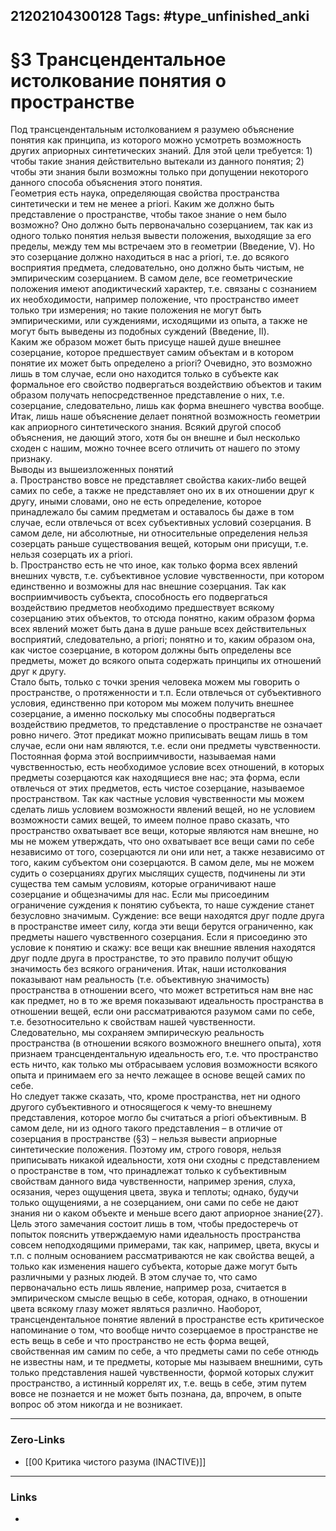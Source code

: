 21202104300128
Tags: #type_unfinished_anki
---
# §3 Трансцендентальное истолкование понятия о пространстве

  Под трансцендентальным истолкованием я разумею объяснение понятия как принципа, из которого можно усмотреть возможность других априорных синтетических знаний. Для этой цели требуется: 1) чтобы такие знания действительно вытекали из данного понятия; 2) чтобы эти знания были возможны только при допущении некоторого данного способа объяснения этого понятия.<br>Геометрия есть наука, определяющая свойства пространства синтетически и тем не менее а priori. Каким же должно быть представление о пространстве, чтобы такое знание о нем было возможно? Оно должно быть первоначально созерцанием, так как из одного только понятия нельзя вывести положения, выходящие за его пределы, между тем мы встречаем это в геометрии (Введение, V). Но это созерцание должно находиться в нас а priori, т.е. до всякого восприятия предмета, следовательно, оно должно быть чистым, не эмпирическим созерцанием. В самом деле, все геометрические положения имеют аподиктический характер, т.е. связаны с сознанием их необходимости, например положение, что пространство имеет только три измерения; но такие положения не могут быть эмпирическими, или суждениями, исходящими из опыта, а также не могут быть выведены из подобных суждений (Введение, II).<br>Каким же образом может быть присуще нашей душе внешнее созерцание, которое предшествует самим объектам и в котором понятие их может быть определено а priori? Очевидно, это возможно лишь в том случае, если оно находится только в субъекте как формальное его свойство подвергаться воздействию объектов и таким образом получать непосредственное представление о них, т.е. созерцание, следовательно, лишь как форма внешнего чувства вообще.<br>Итак, лишь наше объяснение делает понятной возможность геометрии как априорного синтетического знания. Всякий другой способ объяснения, не дающий этого, хотя бы он внешне и был несколько сходен с нашим, можно точнее всего отличить от нашего по этому признаку.<br>Выводы из вышеизложенных понятий<br>a. Пространство вовсе не представляет свойства каких-либо вещей самих по себе, а также не представляет оно их в их отношении друг к другу, иными словами, оно не есть определение, которое принадлежало бы самим предметам и оставалось бы даже в том случае, если отвлечься от всех субъективных условий созерцания. В самом деле, ни абсолютные, ни относительные определения нельзя созерцать раньше существования вещей, которым они присущи, т.е. нельзя созерцать их а priori.<br>b. Пространство есть не что иное, как только форма всех явлений внешних чувств, т.е. субъективное условие чувственности, при котором единственно и возможны для нас внешние созерцания. Так как восприимчивость субъекта, способность его подвергаться воздействию предметов необходимо предшествует всякому созерцанию этих объектов, то отсюда понятно, каким образом форма всех явлений может быть дана в душе раньше всех действительных восприятий, следовательно, а priori; понятно и то, каким образом она, как чистое созерцание, в котором должны быть определены все предметы, может до всякого опыта содержать принципы их отношений друг к другу.<br>Стало быть, только с точки зрения человека можем мы говорить о пространстве, о протяженности и т.п. Если отвлечься от субъективного условия, единственно при котором мы можем получить внешнее созерцание, а именно поскольку мы способны подвергаться воздействию предметов, то представление о пространстве не означает ровно ничего. Этот предикат можно приписывать вещам лишь в том случае, если они нам являются, т.е. если они предметы чувственности. Постоянная форма этой восприимчивости, называемая нами чувственностью, есть необходимое условие всех отношений, в которых предметы созерцаются как находящиеся вне нас; эта форма, если отвлечься от этих предметов, есть чистое созерцание, называемое пространством. Так как частные условия чувственности мы можем сделать лишь условием возможности явлений вещей, но не условием возможности самих вещей, то имеем полное право сказать, что пространство охватывает все вещи, которые являются нам внешне, но мы не можем утверждать, что оно охватывает все вещи сами по себе независимо от того, созерцаются ли они или нет, а также независимо от того, каким субъектом они созерцаются. В самом деле, мы не можем судить о созерцаниях других мыслящих существ, подчинены ли эти существа тем самым условиям, которые ограничивают наше созерцание и общезначимы для нас. Если мы присоединим ограничение суждения к понятию субъекта, то наше суждение станет безусловно значимым. Суждение: все вещи находятся друг подле друга в пространстве имеет силу, когда эти вещи берутся ограниченно, как предметы нашего чувственного созерцания. Если я присоединю это условие к понятию и скажу: все вещи как внешние явления находятся друг подле друга в пространстве, то это правило получит общую значимость без всякого ограничения. Итак, наши истолкования показывают нам реальность (т.е. объективную значимость) пространства в отношении всего, что может встретиться нам вне нас как предмет, но в то же время показывают идеальность пространства в отношении вещей, если они рассматриваются разумом сами по себе, т.е. безотносительно к свойствам нашей чувственности. Следовательно, мы сохраняем эмпирическую реальность пространства (в отношении всякого возможного внешнего опыта), хотя признаем трансцендентальную идеальность его, т.е. что пространство есть ничто, как только мы отбрасываем условия возможности всякого опыта и принимаем его за нечто лежащее в основе вещей самих по себе.<br>Но следует также сказать, что, кроме пространства, нет ни одного другого субъективного и относящегося к чему-то внешнему представления, которое могло бы считаться а priori объективным. В самом деле, ни из одного такого представления – в отличие от созерцания в пространстве (§3) – нельзя вывести априорные синтетические положения. Поэтому им, строго говоря, нельзя приписывать никакой идеальности, хотя они сходны с представлением о пространстве в том, что принадлежат только к субъективным свойствам данного вида чувственности, например зрения, слуха, осязания, через ощущения цвета, звука и теплоты; однако, будучи только ощущениями, а не созерцанием, они сами по себе не дают знания ни о каком объекте и меньше всего дают априорное знание{27}.<br>Цель этого замечания состоит лишь в том, чтобы предостеречь от попыток пояснить утверждаемую нами идеальность пространства совсем неподходящими примерами, так как, например, цвета, вкусы и т.п. с полным основанием рассматриваются не как свойства вещей, а только как изменения нашего субъекта, которые даже могут быть различными у разных людей. В этом случае то, что само первоначально есть лишь явление, например роза, считается в эмпирическом смысле вещью в себе, которая, однако, в отношении цвета всякому глазу может являться различно. Наоборот, трансцендентальное понятие явлений в пространстве есть критическое напоминание о том, что вообще ничто созерцаемое в пространстве не есть вещь в себе и что пространство не есть форма вещей, свойственная им самим по себе, а что предметы сами по себе отнюдь не известны нам, и те предметы, которые мы называем внешними, суть только представления нашей чувственности, формой которых служит пространство, а истинный коррелят их, т.е. вещь в себе, этим путем вовсе не познается и не может быть познана, да, впрочем, в опыте вопрос об этом никогда и не возникает.

---
### Zero-Links
- [[00 Критика чистого разума (INACTIVE)]]
---
### Links
-